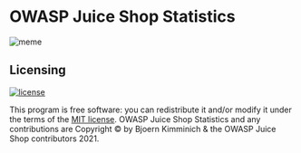 # OWASP Juice Shop Statistics

![meme](https://memegenerator.net/img/instances/81777446/holy-metrics-batman-those-are-some-hotter-and-juicier-stats.jpg)

## Licensing

[![license](https://img.shields.io/github/license/juice-shop/juicy-statistics.svg)](LICENSE)

This program is free software: you can redistribute it and/or modify it
under the terms of the [MIT license](LICENSE). OWASP Juice Shop
Statistics and any contributions are Copyright © by Bjoern Kimminich &
the OWASP Juice Shop contributors 2021.
